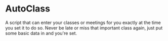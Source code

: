 # AutoClass
A script that can enter your classes or meetings for you exactly at the time you set it to do so. Never be late or miss that important class again, just put some basic data in and you're set.
